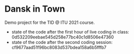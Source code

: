 Dansk in Town
=====

Demo project for the TID @ ITU 2021 course.

- state of the code after the first hour of live coding in class: 0d532209eebae545d258e77bc40c1d8506e47360
- state of the code after the second coding session: cf9677aad51f96bc8083d537bdea158a6b5fffb7
